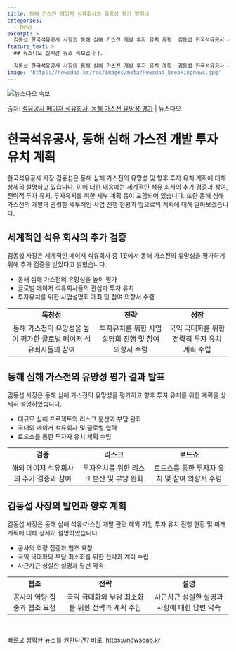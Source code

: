 ```yaml
---
title: 동해 가스전 메이저 석유회사의 유망성 평가 밝혀내
categories:
  - News
excerpt: >
  김동섭 한국석유공사 사장의 동해 심해 가스전 개발 투자 유치 계획  김동섭 한국석유공사 사장은 19일 “지난…
feature_text: >
  ## 뉴스다오 실시간 뉴스 속보입니다.

  김동섭 한국석유공사 사장의 동해 심해 가스전 개발 투자 유치 계획  김동섭 한국석유공사 사장은 19일 “지난…
image: 'https://newsdao.kr/res/images/meta/newsdao_breakingnews.jpg'
---
```


![뉴스다오 속보](https://newsdao.kr/res/images/meta/newsdao_breakingnews.jpg)

<p>출처: <a href="https://newsdao.kr/4318" rel="dofollow">석유공사 메이저 석유회사, 동해 가스전 유망성 평가</a> | 뉴스다오</p>

<h1>한국석유공사, 동해 심해 가스전 개발 투자 유치 계획</h1>
<p data-ke-size="size16"></p>
한국석유공사 사장 김동섭은 동해 심해 가스전의 유망성 및 향후 투자 유치 계획에 대해 상세히 설명하고 있습니다. 이에 대한 내용에는 세계적인 석유 회사의 추가 검증과 참여, 전략적 투자 유치, 투자유치를 위한 세부 계획 등이 포함되어 있습니다. 또한 동해 심해 가스전의 개발과 관련한 세부적인 사업 진행 현황과 앞으로의 계획에 대해 알아보겠습니다.

<h2 data-ke-size="size26">세계적인 석유 회사의 추가 검증</h2>
<p data-ke-size="size16">김동섭 사장은 세계적인 메이저 석유회사 중 1곳에서 동해 가스전의 유망성을 평가하기 위해 추가 검증을 받았다고 밝혔습니다.</p>
<ul>
    <li>동해 심해 가스전의 유망성을 높이 평가</li>
    <li>글로벌 메이저 석유회사들의 관심과 투자 유치</li>
    <li>투자유치를 위한 사업설명회 개최 및 참여 의향서 수렴</li>
</ul>
<table>
    <tr>
        <td style="text-align: center; height: 17px;"><b>독창성</b></td>
        <td style="text-align: center; height: 17px;"><b>전략</b></td>
        <td style="text-align: center; height: 17px;"><b>성장</b></td>
    </tr>
    <tr>
        <td style="text-align: center;">동해 가스전의 유망성을 높이 평가한 글로벌 메이저 석유회사들의 참여</td>
        <td style="text-align: center;">투자유치를 위한 사업설명회 진행 및 참여 의향서 수렴</td>
        <td style="text-align: center;">국익 극대화를 위한 전략적 투자 유치 계획 수립</td>
    </tr>
</table>

<h2 data-ke-size="size26">동해 심해 가스전의 유망성 평가 결과 발표</h2>
<p data-ke-size="size16">김동섭 사장은 동해 심해 가스전의 유망성을 평가하고 향후 투자 유치를 위한 계획을 상세히 설명하였습니다.</p>
<ul>
    <li>대규모 심해 프로젝트의 리스크 분산과 부담 완화</li>
    <li>국내외 메이저 석유회사 및 글로벌 협력</li>
    <li>로드쇼를 통한 투자자 유치 계획 수립</li>
</ul>
<p data-ke-size="size16"></p>
<table>
    <tr>
        <td style="text-align: center; height: 17px;"><b>검증</b></td>
        <td style="text-align: center; height: 17px;"><b>리스크</b></td>
        <td style="text-align: center; height: 17px;"><b>로드쇼</b></td>
    </tr>
    <tr>
        <td style="text-align: center;">해외 메이저 석유회사의 추가 검증과 참여</td>
        <td style="text-align: center;">투자유치를 위한 리스크 분산 및 부담 완화</td>
        <td style="text-align: center;">로드쇼를 통한 투자자 유치 및 참여 의향서 수렴</td>
    </tr>
</table>

<h2 data-ke-size="size26">김동섭 사장의 발언과 향후 계획</h2>
<p data-ke-size="size16">김동섭 사장은 동해 심해 석유·가스전 개발 관련 해외 기업 투자 유치 진행 현황 및 미래 계획에 대해 상세히 설명하였습니다.</p>
<ul>
    <li>공사의 역량 집중과 협조 요청</li>
    <li>국익 극대화와 부담 최소화를 위한 전략과 계획 수립</li>
    <li>차근차근 성실한 설명과 답변 약속</li>
</ul>
<p data-ke-size="size16"></p>
<table>
    <tr>
        <td style="text-align: center; height: 17px;"><b>협조</b></td>
        <td style="text-align: center; height: 17px;"><b>전략</b></td>
        <td style="text-align: center; height: 17px;"><b>설명</b></td>
    </tr>
    <tr>
        <td style="text-align: center;">공사의 역량 집중과 협조 요청</td>
        <td style="text-align: center;">국익 극대화와 부담 최소화를 위한 전략과 계획 수립</td>
        <td style="text-align: center;">차근차근 성실한 설명과 사항에 대한 답변 약속</td>
    </tr>
</table>
<p data-ke-size="size16"></p>
<p data-ke-size="size16">&nbsp;</p>
<p data-ke-size="size16"></p> 

빠르고 정확한 뉴스를 원한다면? 바로, <a href="https://newsdao.kr" rel="dofollow">https://newsdao.kr</a>


